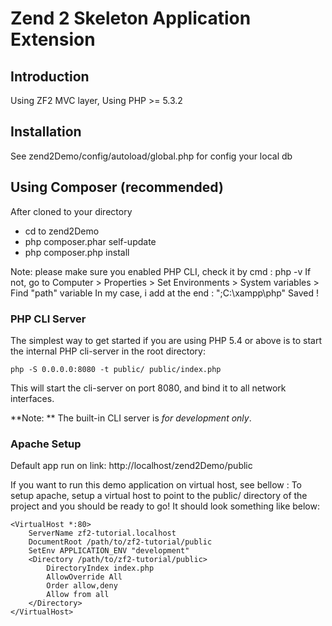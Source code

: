 Zend 2 Skeleton Application Extension
=======================

Introduction
------------
Using ZF2 MVC layer, Using PHP >= 5.3.2

Installation
------------
See zend2Demo/config/autoload/global.php for config your local db

Using Composer (recommended)
----------------------------
After cloned to your directory
   + cd to zend2Demo
   + php composer.phar self-update
   + php composer.php install

Note: please make sure you enabled PHP CLI, check it by cmd : php -v
   If not, go to Computer > Properties > Set Environments > System variables > Find "path" variable
   In my case, i add at the end :   ";C:\xampp\php"
   Saved !

### PHP CLI Server

The simplest way to get started if you are using PHP 5.4 or above is to start the internal PHP cli-server in the root directory:

    php -S 0.0.0.0:8080 -t public/ public/index.php

This will start the cli-server on port 8080, and bind it to all network
interfaces.

**Note: ** The built-in CLI server is *for development only*.

### Apache Setup
Default app run on link:  http://localhost/zend2Demo/public

If you want to run this demo application on virtual host, see bellow :
To setup apache, setup a virtual host to point to the public/ directory of the
project and you should be ready to go! It should look something like below:

    <VirtualHost *:80>
        ServerName zf2-tutorial.localhost
        DocumentRoot /path/to/zf2-tutorial/public
        SetEnv APPLICATION_ENV "development"
        <Directory /path/to/zf2-tutorial/public>
            DirectoryIndex index.php
            AllowOverride All
            Order allow,deny
            Allow from all
        </Directory>
    </VirtualHost>
